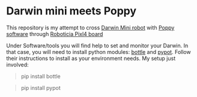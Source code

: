 # Darwin mini meets Poppy

This repository is my attempt to cross [Darwin Mini robot](http://support.robotis.com/en/product/darwin_mini.htm) with [Poppy software](https://docs.poppy-project.org/en/programming/) through [Roboticia Pixl4 board](http://www.roboticia.com/?page_id=224)

Under Software/tools you will find help to set and monitor your Darwin.
In that case, you will need to install python modules: [bottle](http://bottlepy.org/docs/dev/) and [pypot](https://github.com/poppy-project/pypot).
Follow their instructions to install as your environment needs.
My setup just involved:

> pip install bottle

> pip install pypot
